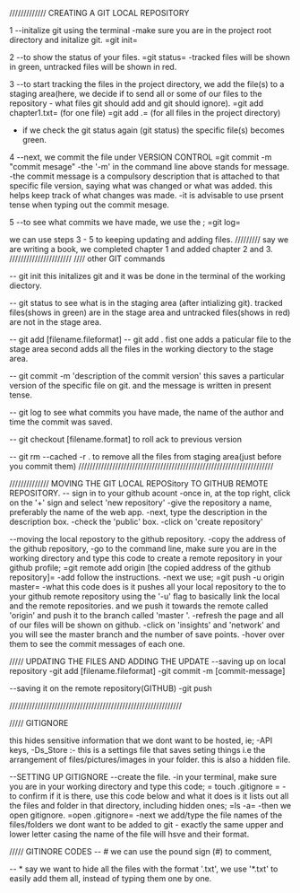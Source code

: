 ///////////// CREATING A GIT LOCAL REPOSITORY



1 --initalize git using the terminal
-make sure you are in the project root directory and initalize git.
=git init=

2 --to show the status of your files.
=git status=
-tracked files will be shown in green, untracked files will be shown in red.

3 --to start tracking the files in the project directory, we add the file(s) to a staging area(here, we decide if to send all or some of our files to the repository - what files git should add and git should ignore).
=git add chapter1.txt= (for one file)
=git add .= (for all files in the project directory)
- if we check the git status again (git status) the specific file(s) becomes green.

4 --next, we commit the file under VERSION CONTROL
=git commit -m "commit mesage"
-the '-m' in the command line above stands for message.
-the commit message is a compulsory description that is attached to that specific file version, saying what was changed or what was added. this helps keep track of what changes was made.
-it is advisable to use prsent tense when typing out the commit mesage.

5 --to see what commits we have made, we use the ;
=git log=

we can use steps 3 - 5 to keeping updating and adding files.
/////////
say we are writing a book, we completed chapter 1 and added chapter 2 and 3.
//////////////////////
//// other GIT commands

-- git init
this initalizes git and it was be done in the terminal of the working diectory.

-- git status
to see what is in the staging area (after intializing git).
tracked files(shows in green) are in the stage area and untracked files(shows in red) are not in the stage area.

-- git add [filename.fileformat]
-- git add .
fist one adds a paticular file to the stage area
second adds all the files in the working diectory to the stage area.

-- git commit -m 'description of the commit version'
this saves a particular version of the specific file on git.
and the message is written in present tense.

-- git log
to see what commits you have made, the name of the author and time the commit was saved.

-- git checkout [filename.format]
to roll ack to previous version

-- git rm --cached -r .
to remove all the files from staging area(just before you commit them)
/////////////////////////////////////////////////////////////////////

////////////// MOVING THE GIT LOCAL REPOSitory TO GITHUB REMOTE REPOSITORY.
-- sign in to your github acount
-once in, at the top right, click on the '+' sign and select 'new repository'
-give the repository a name, preferably the name of the web app.
-next, type the description in the description box.
-check the 'public' box.
-click on 'create repository'

--moving the local repostory to the github repository.
-copy the address of the github repository,
-go to the command line, make sure you are in the working directory and type this code to create a remote repository in your github profile;
=git remote add origin [the copied address of the github repository]=
-add follow the instructions.
-next we use;
=git push -u origin master=
-what this code does is it pushes all your local repository to the to your github remote repository using the '-u' flag to basically link the local and the remote repositories.
and we push it towards the remote called 'origin' and push it to the branch called 'master '.
-refresh the page and all of our files will be shown on github.
-click on 'insights' and 'network' and you will see the master branch and the number of save points.
-hover over them to see the commit messages of each one.

///// UPDATING THE FILES AND ADDING THE UPDATE
--saving up on local repository
-git add [filename.fileformat]
-git commit -m [commit-message]

--saving it on the remote repository(GITHUB)
-git push

/////////////////////////////////////////////////////////////

///// GITIGNORE

this hides sensitive information that we dont want to be hosted, ie;
-API keys,
-Ds_Store :- this is a settings file that saves seting things i.e the arrangement of files/pictures/images in your folder. this is also a hidden file.

--SETTING UP GITIGNORE
--create the file.
-in your terminal, make sure you are in your working directory and type this code;
= touch .gitignore =
-to confirm if it is there, use this code below and what it does is it lists out all the files and folder in that directory, including hidden ones;
=ls -a=
-then we open gitignore.
=open .gitignore=
-next we add/type the file names of the files/folders we dont want to be added to git - exactly the same upper and lower letter casing the name of the file will hsve and their format.


///// GITINORE CODES
-- #
we can use the pound sign (#) to comment,

-- *
say we want to hide all the files with the format '.txt', we use '*.txt' to easily  add them all, instead of typing them one by one.


